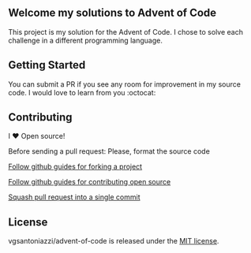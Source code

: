 ## Welcome my solutions to Advent of Code

This project is my solution for the Advent of Code. I chose to solve each challenge in a different programming language.

## Getting Started

You can submit a PR if you see any room for improvement in my source code. I would love to learn from you :octocat:

## Contributing

I :heart: Open source!

Before sending a pull request: Please, format the source code

[Follow github guides for forking a project](https://guides.github.com/activities/forking/)

[Follow github guides for contributing open source](https://guides.github.com/activities/contributing-to-open-source/#contributing)

[Squash pull request into a single commit](http://eli.thegreenplace.net/2014/02/19/squashing-github-pull-requests-into-a-single-commit/)

## License

vgsantoniazzi/advent-of-code is released under the [MIT license](http://opensource.org/licenses/MIT).
